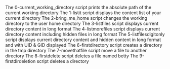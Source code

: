 The 0-current_working_directory script prints the absolute path of the current working directory
The 1-listit script displays the content list of your current directory
The 2-bring_me_home script changes the working directory to the user home directory
The 3-listfiles script displays current directory content in long format
The 4-listmorefiles script displays current directory content including hidden files in long format
The 5-listfilesdigitonly script displays current directory content and hidden content in long format and with UID & GID displayed
The 6-firstdirectory script creates a directory in the tmp directory
The 7-movethatfile script move a file to another directory
The 8-firstdelete script deletes a file named betty
The 9-firstdirdeletion script deletes a directory
